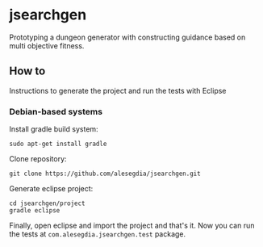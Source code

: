 # jsearchgen

Prototyping a dungeon generator with constructing guidance based on multi objective fitness.

## How to

Instructions to generate the project and run the tests with Eclipse

### Debian-based systems

Install gradle build system:

```
sudo apt-get install gradle
```

Clone repository:

```
git clone https://github.com/alesegdia/jsearchgen.git
```

Generate eclipse project:

```
cd jsearchgen/project
gradle eclipse
```

Finally, open eclipse and import the project and that's it. Now you can run the tests
at `com.alesegdia.jsearchgen.test` package.

